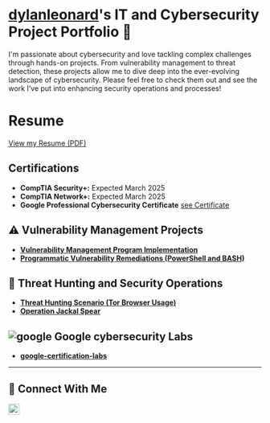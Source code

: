 # <a href="https://www.linkedin.com/in/dylan-leonard-b0962825b">dylanleonard</a>'s IT and Cybersecurity Project Portfolio 🔐

I'm passionate about cybersecurity and love tackling complex challenges through hands-on projects. From vulnerability management to threat detection, these projects allow me to dive deep into the ever-evolving landscape of cybersecurity. Please feel free to check them out and see the work I’ve put into enhancing security operations and processes!

# Resume

[View my Resume (PDF)](https://docs.google.com/document/d/10qvTvSFwF5MdG7QU4jK4qfuPEoGL1tHEne0bP6uCgqU/edit)

## Certifications

*   **CompTIA Security+:** Expected March 2025
*   **CompTIA Network+:** Expected March 2025
*   **Google Professional Cybersecurity Certificate** 
 [see Certificate ](https://s3.amazonaws.com/coursera_assets/meta_images/generated/CERTIFICATE_LANDING_PAGE/CERTIFICATE_LANDING_PAGE~JG0XRGVUQ8T0/CERTIFICATE_LANDING_PAGE~JG0XRGVUQ8T0.jpeg?fbclid=IwZXh0bgNhZW0CMTEAAR1jNrj7IAK3vNt1ENtLpohMhksQ798ZogYyC5mSCI-nJ7GLbmGVmV3FfK8_aem_ES4XecaMIEVDu77hv8lh-g)


## ⚠️ Vulnerability Management Projects

- **[Vulnerability Management Program Implementation](https://github.com/dylanleonard-1/vulnerability-management-program/blob/main/README.md)**
- **[Programmatic Vulnerability Remediations (PowerShell and BASH)](https://github.com/dylanleonard-1/Programmatic-Vulnerability-Remediations/blob/main/README.md)**


## 🚨 Threat Hunting and Security Operations

- **[Threat Hunting Scenario (Tor Browser Usage)](https://github.com/dylanleonard-1/threat-hunting-scenario-tor/blob/main/README.md)**
- **[Operation Jackal Spear](https://github.com/dylanleonard-1/Operation-Jackal-Spear/blob/main/README.md)**
## ![google](https://github.com/user-attachments/assets/bcdb4b89-3294-4dc0-b787-132c97dab644) Google cybersecurity Labs

- **[google-certification-labs](https://github.com/dylanleonard-1/google-certification-labs-)**
  
<hr/>

## 🤳 Connect With Me



[<img align="left" alt="https://www.linkedin.com/in/dylan-leonard-b0962825b | LinkedIn" width="22px" src="https://cdn.jsdelivr.net/npm/simple-icons@v3/icons/linkedin.svg" />][linkedin]





[linkedin]:https://www.linkedin.com/in/dylan-leonard-b0962825b

<!--
<img width="35" alt="image" src="https://github.com/user-attachments/assets/2f41c7cd-5ea8-4475-b451-a37161b6c3fb"> 
<img width="35" alt="image" src="https://github.com/user-attachments/assets/77649969-9910-4994-8b96-74a116cfb2a8">
-->
